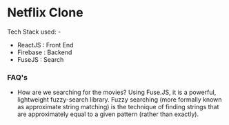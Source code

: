 # Netflix Clone

Tech Stack used: -
- ReactJS : Front End
- Firebase : Backend
- FuseJS : Search

### FAQ's

- How are we searching for the movies?
  Using Fuse.JS, it is a powerful, lightweight fuzzy-search library. Fuzzy searching (more formally known as approximate string matching) is the technique of finding strings that are approximately equal to a given pattern (rather than exactly).